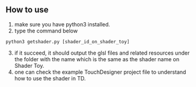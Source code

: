 ## How to use
1. make sure you have python3 installed. 
2. type the command below
```
python3 getshader.py [shader_id_on_shader_toy]
```
3. if it succeed, it should output the glsl files and related resources under the folder with the name which is the same as the shader name on Shader Toy.
4. one can check the example TouchDesigner project file to understand how to use the shader in TD.
